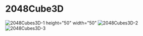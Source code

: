 # 2048Cube3D

![2048Cubes3D-1 height="50" width="50"](https://user-images.githubusercontent.com/76490534/163574299-bded6507-6f38-4ffb-8171-dad2c51a68ac.jpg)
![2048Cubes3D-2](https://user-images.githubusercontent.com/76490534/163574625-f0c344e3-8637-4308-83cf-3bd4e17d1bb7.jpg)
![2048Cubes3D-3](https://user-images.githubusercontent.com/76490534/163574660-bc341ec8-e91c-41a0-bfd4-df02e7058901.jpg)
